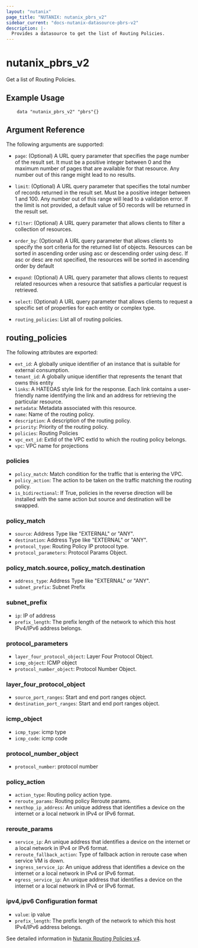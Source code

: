 ```yaml
---
layout: "nutanix"
page_title: "NUTANIX: nutanix_pbrs_v2"
sidebar_current: "docs-nutanix-datasource-pbrs-v2"
description: |-
  Provides a datasource to get the list of Routing Policies.
---
```


# nutanix_pbrs_v2

Get a list of Routing Policies.

## Example Usage

```hcl
    data "nutanix_pbrs_v2" "pbrs"{}
```

## Argument Reference

The following arguments are supported:

- `page`: (Optional) A URL query parameter that specifies the page number of the result set. It must be a positive integer between 0 and the maximum number of pages that are available for that resource. Any number out of this range might lead to no results.
- `limit`: (Optional) A URL query parameter that specifies the total number of records returned in the result set. Must be a positive integer between 1 and 100. Any number out of this range will lead to a validation error. If the limit is not provided, a default value of 50 records will be returned in the result set.
- `filter`: (Optional) A URL query parameter that allows clients to filter a collection of resources.
- `order_by`: (Optional) A URL query parameter that allows clients to specify the sort criteria for the returned list of objects. Resources can be sorted in ascending order using asc or descending order using desc. If asc or desc are not specified, the resources will be sorted in ascending order by default
- `expand`: (Optional) A URL query parameter that allows clients to request related resources when a resource that satisfies a particular request is retrieved.
- `select`: (Optional) A URL query parameter that allows clients to request a specific set of properties for each entity or complex type.

- `routing_policies`: List all of routing policies.

## routing_policies

The following attributes are exported:

- `ext_id`: A globally unique identifier of an instance that is suitable for external consumption.
- `tenant_id`: A globally unique identifier that represents the tenant that owns this entity
- `links`: A HATEOAS style link for the response. Each link contains a user-friendly name identifying the link and an address for retrieving the particular resource.
- `metadata`: Metadata associated with this resource.
- `name`: Name of the routing policy.
- `description`: A description of the routing policy.
- `priority`: Priority of the routing policy.
- `policies`: Routing Policies
- `vpc_ext_id`: ExtId of the VPC extId to which the routing policy belongs.
- `vpc`: VPC name for projections

### policies

- `policy_match`: Match condition for the traffic that is entering the VPC.
- `policy_action`: The action to be taken on the traffic matching the routing policy.
- `is_bidirectional`: If True, policies in the reverse direction will be installed with the same action but source and destination will be swapped.

### policy_match

- `source`: Address Type like "EXTERNAL" or "ANY".
- `destination`: Address Type like "EXTERNAL" or "ANY".
- `protocol_type`: Routing Policy IP protocol type.
- `protocol_parameters`: Protocol Params Object.

### policy_match.source, policy_match.destination

- `address_type`: Address Type like "EXTERNAL" or "ANY".
- `subnet_prefix`: Subnet Prefix

### subnet_prefix

- `ip`: IP of address
- `prefix_length`: The prefix length of the network to which this host IPv4/IPv6 address belongs.

### protocol_parameters

- `layer_four_protocol_object`: Layer Four Protocol Object.
- `icmp_object`: ICMP object
- `protocol_number_object`: Protocol Number Object.

### layer_four_protocol_object

- `source_port_ranges`: Start and end port ranges object.
- `destination_port_ranges`: Start and end port ranges object.

### icmp_object

- `icmp_type`: icmp type
- `icmp_code`: icmp code

### protocol_number_object

- `protocol_number`: protocol number

### policy_action

- `action_type`: Routing policy action type.
- `reroute_params`: Routing policy Reroute params.
- `nexthop_ip_address`: An unique address that identifies a device on the internet or a local network in IPv4 or IPv6 format.

### reroute_params

- `service_ip`: An unique address that identifies a device on the internet or a local network in IPv4 or IPv6 format.
- `reroute_fallback_action`: Type of fallback action in reroute case when service VM is down.
- `ingress_service_ip`: An unique address that identifies a device on the internet or a local network in IPv4 or IPv6 format.
- `egress_service_ip`: An unique address that identifies a device on the internet or a local network in IPv4 or IPv6 format.

### ipv4,ipv6 Configuration format

- `value`: ip value
- `prefix_length`: The prefix length of the network to which this host IPv4/IPv6 address belongs.

See detailed information in [Nutanix Routing Policies v4](https://developers.nutanix.com/api-reference?namespace=networking&version=v4.0.b1).
